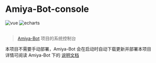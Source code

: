 # Amiya-Bot-console

<div>
    <img alt="vue" src="https://img.shields.io/badge/vue-2.X-%234FC08D?logo=vue.js&logoColor=white">
    <img alt="echarts" src="https://img.shields.io/badge/echarts-5.X-%23AA344D?logo=Apache%20ECharts&logoColor=white">
</div>
<br>

> [Amiya-Bot](https://github.com/vivien8261/Amiya-Bot) 项目的系统控制台

本项目不需要手动部署，Amiya-Bot 会在启动时自动下载更新并部署本项目<br>
详情可阅读 Amiya-Bot 下的 [说明文档](https://github.com/vivien8261/Amiya-Bot/blob/master/_docs/console.md)
